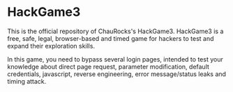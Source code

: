 # HackGame3

This is the official repository of ChauRocks's HackGame3. HackGame3 is a free, safe, legal, browser-based and timed game for hackers to test and expand their exploration skills.

In this game, you need to bypass several login pages, intended to test your knowledge about direct page request, parameter modification, default credentials, javascript, reverse engineering, error message/status leaks and timing attack.
